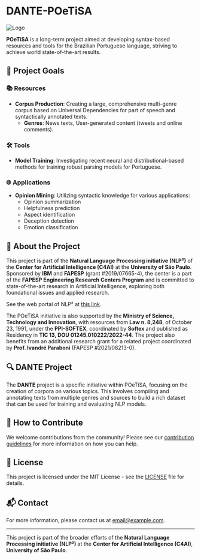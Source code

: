 # DANTE-POeTiSA

![Logo](https://lh3.googleusercontent.com/Iwr--DzDi-jwORye5cO2m84y3uBLx-rQXIgTT02n-7kPMTNHY0Hb-KE3jZmBw2iGKU6kOw=w16383)

**POeTiSA** is a long-term project aimed at developing syntax-based resources and tools for the Brazilian Portuguese language, striving to achieve world state-of-the-art results.

## 🌟 Project Goals

### 📚 Resources
- **Corpus Production**: Creating a large, comprehensive multi-genre corpus based on Universal Dependencies for part of speech and syntactically annotated texts.
  - **Genres**: News texts, User-generated content (tweets and online comments).

### 🛠️ Tools
- **Model Training**: Investigating recent neural and distributional-based methods for training robust parsing models for Portuguese.

### 🌐 Applications
- **Opinion Mining**: Utilizing syntactic knowledge for various applications:
  - Opinion summarization
  - Helpfulness prediction
  - Aspect identification
  - Deception detection
  - Emotion classification

## 📖 About the Project

This project is part of the **Natural Language Processing initiative (NLP²)** of the **Center for Artificial Intelligence (C4AI)** at the **University of São Paulo**. Sponsored by **IBM** and **FAPESP** (grant #2019/07665-4), the center is a part of the **FAPESP Engineering Research Centers Program** and is committed to state-of-the-art research in Artificial Intelligence, exploring both foundational issues and applied research.

See the web portal of NLP² at [this link](#).

The POeTiSA initiative is also supported by the **Ministry of Science, Technology and Innovation**, with resources from **Law n. 8,248**, of October 23, 1991, under the **PPI-SOFTEX**, coordinated by **Softex** and published as Residency in **TIC 13, DOU 01245.010222/2022-44**. The project also benefits from an additional research grant for a related project coordinated by **Prof. Ivandré Paraboni** (FAPESP #2021/08213-0).

## 🔍 DANTE Project

The **DANTE** project is a specific initiative within POeTiSA, focusing on the creation of corpora on various topics. This involves compiling and annotating texts from multiple genres and sources to build a rich dataset that can be used for training and evaluating NLP models.

## 🤝 How to Contribute

We welcome contributions from the community! Please see our [contribution guidelines](CONTRIBUTING.md) for more information on how you can help.

## 📜 License

This project is licensed under the MIT License - see the [LICENSE](LICENSE) file for details.

## 📬 Contact

For more information, please contact us at [email@example.com](mailto:email@example.com).

---

This project is part of the broader efforts of the **Natural Language Processing initiative (NLP²)** at the **Center for Artificial Intelligence (C4AI)**, **University of São Paulo**.
